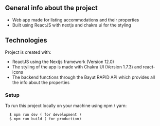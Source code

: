 ## General info about the project
* Web app made for listing accommodations and their properties
* Built using ReactJS with nextjs and chakra ui for the styling


## Technologies
Project is created with:
* ReactJS using the Nextjs framework (Version 12.0)
* The styling of the app is made with Chakra UI (Version 1.7.3) and react-icons
* The backend functions through the Bayut RAPID API which provides all the info about the properties


### Setup
To run this project locally on your machine using npm / yarn: 
```
  $ npm run dev ( for development )
  $ npm run build ( for production)
```
